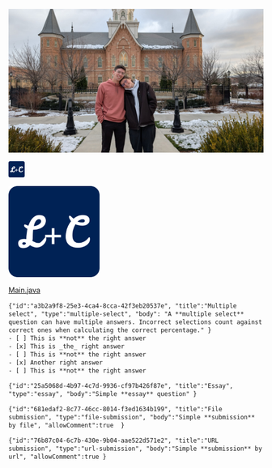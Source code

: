 ![5364369960152892216.jpg](5364369960152892216.jpg)

![favicon-32x32.png](favicon-32x32.png)

![apple-touch-icon.png](apple-touch-icon.png)

[Main.java](Main.java)


```masteryls
{"id":"a3b2a9f8-25e3-4ca4-8cca-42f3eb20537e", "title":"Multiple select", "type":"multiple-select", "body": "A **multiple select** question can have multiple answers. Incorrect selections count against correct ones when calculating the correct percentage." }
- [ ] This is **not** the right answer
- [x] This is _the_ right answer
- [ ] This is **not** the right answer
- [x] Another right answer
- [ ] This is **not** the right answer
```

```masteryls
{"id":"25a5068d-4b97-4c7d-9936-cf97b426f87e", "title":"Essay", "type":"essay", "body":"Simple **essay** question" }
```

```masteryls
{"id":"681edaf2-8c77-46cc-8014-f3ed1634b199", "title":"File submission", "type":"file-submission", "body":"Simple **submission** by file", "allowComment":true  }
```

```masteryls
{"id":"76b87c04-6c7b-430e-9b04-aae522d571e2", "title":"URL submission", "type":"url-submission", "body":"Simple **submission** by url", "allowComment":true }
```
